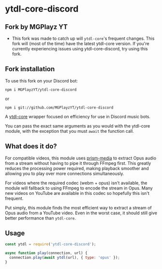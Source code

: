 # ytdl-core-discord  

## Fork by MGPlayz YT
- This fork was made to catch up will `ytdl-core`'s frequent changes. This fork will (most of the time) have the latest ytdl-core version. If you're currently experiencing issues using ytdl-core-discord, try using this fork.

## Fork installation
To use this fork on your Discord bot:
```
npm i MGPlayzYT/ytdl-core-discord
```
or
```
npm i git://github.com/MGPlayzYT/ytdl-core-discord
```

A [ytdl-core](https://github.com/fent/node-ytdl-core/) wrapper focused on efficiency for use in Discord music bots.

You can pass the exact same arguments as you would with the ytdl-core module, with the exception that
you must `await` the function call.
## What does it do?

For compatible videos, this module uses [prism-media](https://github.com/amishshah/prism-media)
to extract Opus audio from a stream without having to pipe it through FFmpeg first. This greatly
reduces the processing power required, making playback smoother and allowing you to play over
more connections simultaneously.

For videos where the required codec (webm + opus) isn't available, the module will fallback to
using FFmpeg to encode the stream in Opus. Many new videos on YouTube are available in this codec
so hopefully this isn't frequent.

Put simply, this module finds the most efficient way to extract a stream of Opus audio from a
YouTube video. Even in the worst case, it should still give better performance than `ytdl-core`.

## Usage

```js
const ytdl = require('ytdl-core-discord');

async function play(connection, url) {
  connection.play(await ytdl(url), { type: 'opus' });
}
```
